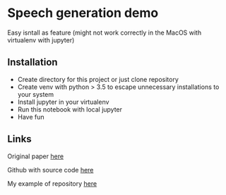# Speech generation demo 

Easy isntall as feature (might not work correctly in the MacOS with virtualenv with jupyter)

## Installation
- Create directory for this project or just clone repository
- Create venv with python > 3.5 to escape unnecessary installations to your system
- Install jupyter in your virtualenv
- Run this notebook with local jupyter
- Have fun

## Links
Original paper [here](https://arxiv.org/pdf/1710.08969v1.pdf)

Github with source code [here](https://github.com/r9y9/deepvoice3_pytorch)

My example of repository [here](https://github.com/YouCanKeepSilence/speech_generation)
